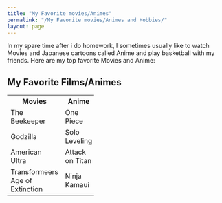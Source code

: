 ```yaml
---
title: "My Favorite movies/Animes"
permalink: "/My Favorite movies/Animes and Hobbies/"
layout: page
---
```

<p> In my spare time after i do homework, I sometimes usually like to watch Movies and Japanese cartoons called Anime and play basketball with my friends. Here are my top favorite Movies and Anime:</p>


<body>

<h2>My Favorite Films/Animes</h2>

<table style="width:40%">
<tr>
  <th>Movies</th>
  <th>Anime</th>
</tr>
<tr>
  <td>The Beekeeper</td>
  <td>One Piece </td>
</tr>
<tr>
  <td>Godzilla</td>
  <td>Solo Leveling</td>
</tr>
<tr>
  <td>American Ultra</td>
  <td>Attack on Titan</td>
</tr>
<tr>
  <td>Transformeers Age of Extinction</td>
  <td>Ninja Kamaui</td>
<table>
<body>

